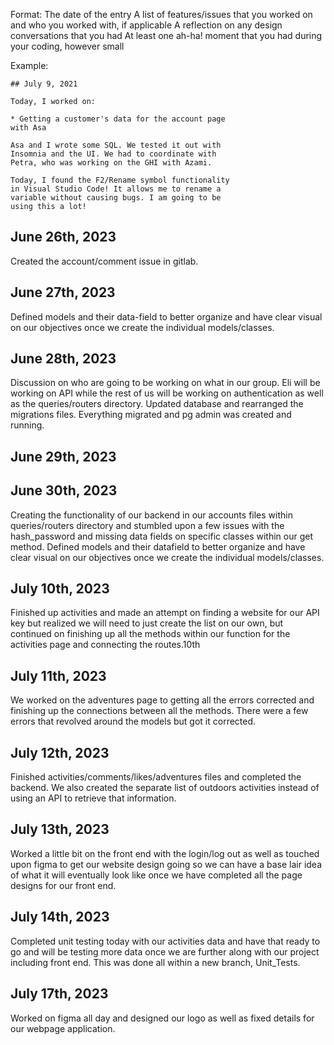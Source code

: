 Format:
The date of the entry
A list of features/issues that you worked on and who you worked with, if applicable
A reflection on any design conversations that you had
At least one ah-ha! moment that you had during your coding, however small

Example:

    ## July 9, 2021

    Today, I worked on:

    * Getting a customer's data for the account page
    with Asa

    Asa and I wrote some SQL. We tested it out with
    Insomnia and the UI. We had to coordinate with
    Petra, who was working on the GHI with Azami.

    Today, I found the F2/Rename symbol functionality
    in Visual Studio Code! It allows me to rename a
    variable without causing bugs. I am going to be
    using this a lot!

## June 26th, 2023

Created the account/comment issue in gitlab.

## June 27th, 2023

Defined models and their data-field to better organize and have clear visual on our objectives once we create the individual models/classes.

## June 28th, 2023

Discussion on who are going to be working on what in our group. Eli will be working on API while the rest of us will be working on authentication as well as the queries/routers directory. Updated database and rearranged the migrations files. Everything migrated and pg admin was created and running.

## June 29th, 2023

## June 30th, 2023

Creating the functionality of our backend in our accounts files within queries/routers directory and stumbled upon a few issues with the hash_password and missing data fields on specific classes within our get method.
Defined models and their datafield to better organize and have clear visual on our objectives once we create the individual models/classes.

## July 10th, 2023

Finished up activities and made an attempt on finding a website for our API key but realized we will need to just create the list on our own, but continued on finishing up all the methods within our function for the activities page and connecting the routes.10th

## July 11th, 2023

We worked on the adventures page to getting all the errors corrected and finishing up the connections between all the methods. There were a few errors that revolved around the models but got it corrected.

## July 12th, 2023

Finished activities/comments/likes/adventures files and completed the backend. We also created the separate list of outdoors activities instead of using an API to retrieve that information.

## July 13th, 2023

Worked a little bit on the front end with the login/log out as well as touched upon figma to get our website design going so we can have a base lair idea of what it will eventually look like once we have completed all the page designs for our front end.

## July 14th, 2023

Completed unit testing today with our activities data and have that ready to go and will be testing more data once we are further along with our project including front end. This was done all within a new branch, Unit_Tests.

## July 17th, 2023

Worked on figma all day and designed our logo as well as fixed details for our webpage application. 